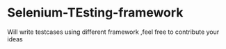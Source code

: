 # Selenium-TEsting-framework
Will write testcases using different framework ,feel free to contribute your ideas
